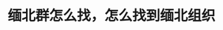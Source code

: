 ---
layout: default
title: 缅北群怎么找，怎么找到缅北组织
description: 电报群无法打开进不去的主要原因是因为苹果敏感信息，无法打开会提示 This channel can`t be displayed because it was used to spread pornographic content，如何解开这个敏感限制呢？
canonical_url: 'https://tggsearch.github.io/docs/telegram-mb.html'
categories: [ telegram ]
---